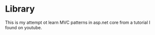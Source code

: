 # Library
 
This is my attempt ot learn MVC patterns in asp.net core from a tutorial I found on youtube.
